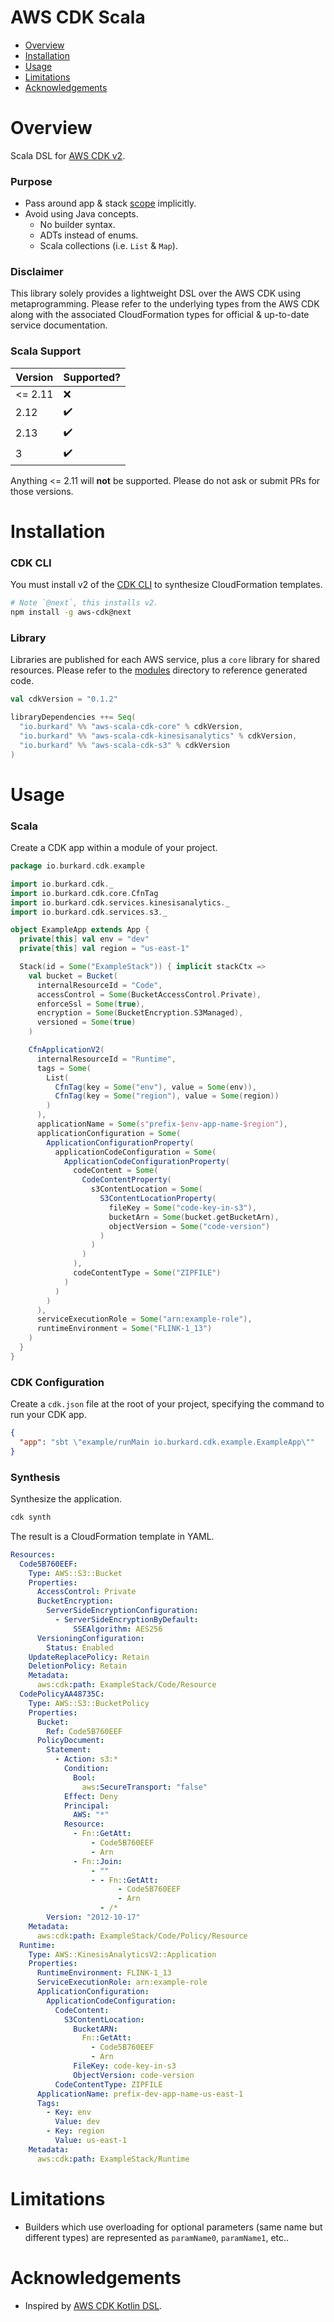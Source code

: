 # AWS CDK Scala

- [Overview](#overview)
- [Installation](#installation)
- [Usage](#usage)
- [Limitations](#limitations)
- [Acknowledgements](#acknowledgements)

# Overview

Scala DSL for [AWS CDK v2](https://docs.aws.amazon.com/cdk/latest/guide/work-with-cdk-v2.html).

### Purpose

- Pass around app & stack [scope](https://docs.aws.amazon.com/cdk/latest/guide/constructs.html) implicitly.
- Avoid using Java concepts.
  * No builder syntax.
  * ADTs instead of enums.
  * Scala collections (i.e. `List` & `Map`).

### Disclaimer

This library solely provides a lightweight DSL over the AWS CDK using metaprogramming.
Please refer to the underlying types from the AWS CDK along with the associated CloudFormation types
for official & up-to-date service documentation.

### Scala Support

| Version | Supported? |
| --- | --- |
| <= 2.11 | ❌ |
| 2.12 | ✔️|
| 2.13 | ✔️|
| 3 | ✔️|

Anything <= 2.11 will **not** be supported. Please do not ask or submit PRs for those versions.

# Installation

### CDK CLI

You must install v2 of the [CDK CLI](https://docs.aws.amazon.com/cdk/latest/guide/cli.html)
to synthesize CloudFormation templates.

```bash
# Note `@next`, this installs v2.
npm install -g aws-cdk@next
```

### Library

Libraries are published for each AWS service, plus a `core` library for shared resources.
Please refer to the [modules](./modules) directory to reference generated code.

```scala
val cdkVersion = "0.1.2"

libraryDependencies ++= Seq(
  "io.burkard" %% "aws-scala-cdk-core" % cdkVersion,
  "io.burkard" %% "aws-scala-cdk-kinesisanalytics" % cdkVersion,
  "io.burkard" %% "aws-scala-cdk-s3" % cdkVersion
)
```

# Usage

### Scala

Create a CDK app within a module of your project.

```scala
package io.burkard.cdk.example

import io.burkard.cdk._
import io.burkard.cdk.core.CfnTag
import io.burkard.cdk.services.kinesisanalytics._
import io.burkard.cdk.services.s3._

object ExampleApp extends App {
  private[this] val env = "dev"
  private[this] val region = "us-east-1"

  Stack(id = Some("ExampleStack")) { implicit stackCtx =>
    val bucket = Bucket(
      internalResourceId = "Code",
      accessControl = Some(BucketAccessControl.Private),
      enforceSsl = Some(true),
      encryption = Some(BucketEncryption.S3Managed),
      versioned = Some(true)
    )

    CfnApplicationV2(
      internalResourceId = "Runtime",
      tags = Some(
        List(
          CfnTag(key = Some("env"), value = Some(env)),
          CfnTag(key = Some("region"), value = Some(region))
        )
      ),
      applicationName = Some(s"prefix-$env-app-name-$region"),
      applicationConfiguration = Some(
        ApplicationConfigurationProperty(
          applicationCodeConfiguration = Some(
            ApplicationCodeConfigurationProperty(
              codeContent = Some(
                CodeContentProperty(
                  s3ContentLocation = Some(
                    S3ContentLocationProperty(
                      fileKey = Some("code-key-in-s3"),
                      bucketArn = Some(bucket.getBucketArn),
                      objectVersion = Some("code-version")
                    )
                  )
                )
              ),
              codeContentType = Some("ZIPFILE")
            )
          )
        )
      ),
      serviceExecutionRole = Some("arn:example-role"),
      runtimeEnvironment = Some("FLINK-1_13")
    )
  }
}
```

### CDK Configuration

Create a `cdk.json` file at the root of your project, specifying the command to run your CDK app.

```json
{
  "app": "sbt \"example/runMain io.burkard.cdk.example.ExampleApp\""
}
```

### Synthesis

Synthesize the application.

```bash
cdk synth
```

The result is a CloudFormation template in YAML.

```yaml
Resources:
  Code5B760EEF:
    Type: AWS::S3::Bucket
    Properties:
      AccessControl: Private
      BucketEncryption:
        ServerSideEncryptionConfiguration:
          - ServerSideEncryptionByDefault:
              SSEAlgorithm: AES256
      VersioningConfiguration:
        Status: Enabled
    UpdateReplacePolicy: Retain
    DeletionPolicy: Retain
    Metadata:
      aws:cdk:path: ExampleStack/Code/Resource
  CodePolicyAA48735C:
    Type: AWS::S3::BucketPolicy
    Properties:
      Bucket:
        Ref: Code5B760EEF
      PolicyDocument:
        Statement:
          - Action: s3:*
            Condition:
              Bool:
                aws:SecureTransport: "false"
            Effect: Deny
            Principal:
              AWS: "*"
            Resource:
              - Fn::GetAtt:
                  - Code5B760EEF
                  - Arn
              - Fn::Join:
                  - ""
                  - - Fn::GetAtt:
                        - Code5B760EEF
                        - Arn
                    - /*
        Version: "2012-10-17"
    Metadata:
      aws:cdk:path: ExampleStack/Code/Policy/Resource
  Runtime:
    Type: AWS::KinesisAnalyticsV2::Application
    Properties:
      RuntimeEnvironment: FLINK-1_13
      ServiceExecutionRole: arn:example-role
      ApplicationConfiguration:
        ApplicationCodeConfiguration:
          CodeContent:
            S3ContentLocation:
              BucketARN:
                Fn::GetAtt:
                  - Code5B760EEF
                  - Arn
              FileKey: code-key-in-s3
              ObjectVersion: code-version
          CodeContentType: ZIPFILE
      ApplicationName: prefix-dev-app-name-us-east-1
      Tags:
        - Key: env
          Value: dev
        - Key: region
          Value: us-east-1
    Metadata:
      aws:cdk:path: ExampleStack/Runtime
```

# Limitations

- Builders which use overloading for optional parameters (same name but different types)
are represented as `paramName0`, `paramName1`, etc..

# Acknowledgements

- Inspired by [AWS CDK Kotlin DSL](https://github.com/Semantic-Configuration/AWS-CDK-Kotlin-DSL).
